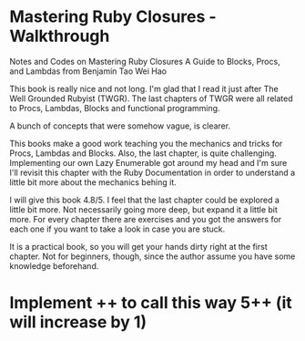 # Mastering Ruby Closures - Walkthrough
Notes and Codes on Mastering Ruby Closures A Guide to Blocks, Procs, and Lambdas from Benjamin Tao Wei Hao

This book is really nice and not long. I'm glad that I read it just after The Well Grounded Rubyist (TWGR). The last chapters of TWGR were all related to Procs, Lambdas, Blocks and functional programming.

A bunch of concepts that were somehow vague, is clearer.

This books make a good work teaching you the mechanics and tricks for Procs, Lambdas and Blocks. Also, the last chapter, is quite challenging. Implementing our own Lazy Enumerable got around my head and I'm sure I'll revisit this chapter with the Ruby Documentation in order to understand a little bit more about the mechanics behing it.

I will give this book 4.8/5. I feel that the last chapter could be explored a little bit more. Not necessarily going more deep, but expand it a little bit more.
For every chapter there are exercises and you got the answers for each one if you want to take a look in case you are stuck.

It is a practical book, so you will get your hands dirty right at the first chapter. Not for beginners, though, since the author assume you have some knowledge beforehand.
   # Implement ++ to call this way 5++ (it will increase by 1)
